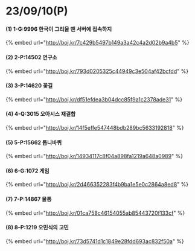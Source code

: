 # 23/09/10(P)

#### (1) 1-G:9996 한국이 그리울 땐 서버에 접속하지

{% embed url="http://boj.kr/7c429b5497b149a3a42c4a2d02b9a4b5" %}

#### (2) 2-P:14502 연구소

{% embed url="http://boj.kr/793d0205325c44949c3e504af42bcfdd" %}

#### (3) 3-P:14620 꽃길

{% embed url="http://boj.kr/df51efdea3b04dcc85f9a1c2378ade31" %}

#### (4) 4-Q:3015 오아시스 재결합

{% embed url="http://boj.kr/14f5effe547448bdb289bc5633192818" %}

#### (5) 5-P:15662 톱니바퀴

{% embed url="http://boj.kr/14934117c8f04a898fa1219a648a0989" %}

#### (6) 6-G:1072 게임

{% embed url="http://boj.kr/2d466352283f4b9ba1e5e0c2864a8ed8" %}

#### (7) 7-P:14867 물통

{% embed url="http://boj.kr/01ca758c46154055ab85443720f133cf" %}

#### (8) 8–P:1219 오민식의 고민

{% embed url="http://boj.kr/73d5741d1c1849e28fdd693ac832f50a" %}
